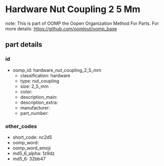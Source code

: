# Hardware Nut Coupling 2 5 Mm  

note: This is part of OOMP the Oopen Organization Method For Parts. For more details: https://github.com/oomlout/oomp_base

##  part details





### id
* oomp_id: hardware_nut_coupling_2_5_mm
  * classification: hardware
  * type: nut_coupling
  * size: 2_5_mm
  * color: 
  * description_main: 
  * description_extra: 
  * manufacturer: 
  * part_number: 

### other_codes
* short_code: nc2d5
* oomp_word: 
* oomp_word_emoji 
* md5_6_alpha: 1z9dz
* md5_6: 32bb47